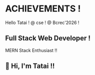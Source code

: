 # ACHIEVEMENTS !
Hello Tatai !
@ cse !
@ Bcrec'2026 !
<!DOCTYPE html>

## Full Stack Web Developer !
MERN Stack Enthusiast !!

## 👋 Hi, I'm Tatai !!
